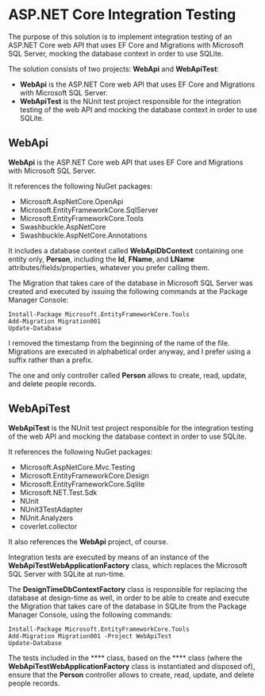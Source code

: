 # ASP.NET Core Integration Testing

The purpose of this solution is to implement integration testing of an ASP.NET Core web API that uses EF Core and Migrations with Microsoft SQL Server, mocking the database context in order to use SQLite.

The solution consists of two projects: **WebApi** and **WebApiTest**:

 - **WebApi** is the ASP.NET Core web API that uses EF Core and Migrations with Microsoft SQL Server.
 - **WebApiTest** is the NUnit test project responsible for the integration testing of the web API and mocking the database context in order to use SQLite.

## WebApi

**WebApi** is the ASP.NET Core web API that uses EF Core and Migrations with Microsoft SQL Server.

It references the following NuGet packages:

 - Microsoft.AspNetCore.OpenApi
 - Microsoft.EntityFrameworkCore.SqlServer
 - Microsoft.EntityFrameworkCore.Tools
 - Swashbuckle.AspNetCore
 - Swashbuckle.AspNetCore.Annotations

It includes a database context called **WebApiDbContext** containing one entity only, **Person**, including the **Id**, **FName**, and **LName** attributes/fields/properties, whatever you prefer calling them.

The Migration that takes care of the database in Microsoft SQL Server was created and executed by issuing the following commands at the Package Manager Console:

```
Install-Package Microsoft.EntityFrameworkCore.Tools
Add-Migration Migration001
Update-Database
```

I removed the timestamp from the beginning of the name of the file. Migrations are executed in alphabetical order anyway, and I prefer using a suffix rather than a prefix.

The one and only controller called **Person** allows to create, read, update, and delete people records.

## WebApiTest

**WebApiTest** is the NUnit test project responsible for the integration testing of the web API and mocking the database context in order to use SQLite.

It references the following NuGet packages:

 - Microsoft.AspNetCore.Mvc.Testing
 - Microsoft.EntityFrameworkCore.Design
 - Microsoft.EntityFrameworkCore.Sqlite
 - Microsoft.NET.Test.Sdk
 - NUnit
 - NUnit3TestAdapter
 - NUnit.Analyzers
 - coverlet.collector

It also references the **WebApi** project, of course.

Integration tests are executed by means of an instance of the **WebApiTestWebApplicationFactory** class, which replaces the Microsoft SQL Server with SQLite at run-time.

The **DesignTimeDbContextFactory** class is responsible for replacing the database at design-time as well, in order to be able to create and execute the Migration that takes care of the database in SQLite from the Package Manager Console, using the following commands:

```
Install-Package Microsoft.EntityFrameworkCore.Tools
Add-Migration Migration001 -Project WebApiTest
Update-Database
```

The tests included in the **** class, based on the **** class (where the **WebApiTestWebApplicationFactory** class is instantiated and disposed of), ensure that the **Person** controller allows to create, read, update, and delete people records.

